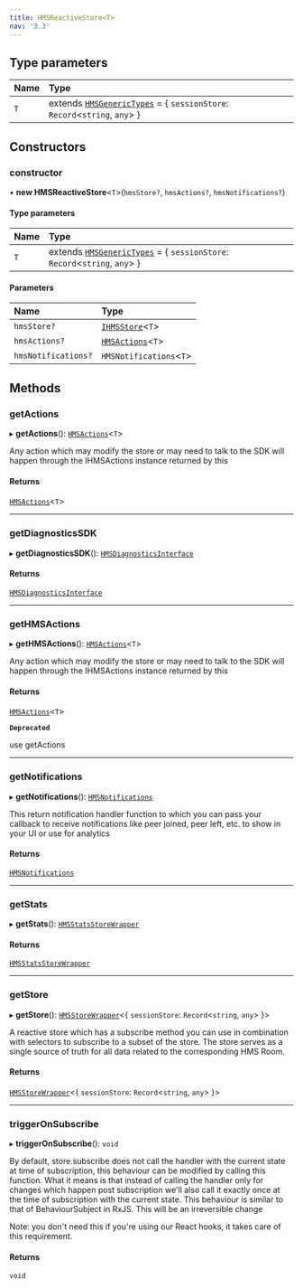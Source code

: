 ```yaml
---
title: HMSReactiveStore<T>
nav: '3.3'
---
```


## Type parameters

| Name | Type                                                                                                                                  |
| :--- | :------------------------------------------------------------------------------------------------------------------------------------ |
| `T`  | extends [`HMSGenericTypes`](/api-reference/javascript/v2/interfaces/HMSGenericTypes) = { `sessionStore`: `Record`<`string`, `any`\> } |

## Constructors

### constructor

• **new HMSReactiveStore**<`T`\>(`hmsStore?`, `hmsActions?`, `hmsNotifications?`)

#### Type parameters

| Name | Type                                                                                                                                  |
| :--- | :------------------------------------------------------------------------------------------------------------------------------------ |
| `T`  | extends [`HMSGenericTypes`](/api-reference/javascript/v2/interfaces/HMSGenericTypes) = { `sessionStore`: `Record`<`string`, `any`\> } |

#### Parameters

| Name                | Type                                                                     |
| :------------------ | :----------------------------------------------------------------------- |
| `hmsStore?`         | [`IHMSStore`](/api-reference/javascript/v2/interfaces/IHMSStore)<`T`\>   |
| `hmsActions?`       | [`HMSActions`](/api-reference/javascript/v2/interfaces/HMSActions)<`T`\> |
| `hmsNotifications?` | `HMSNotifications`<`T`\>                                                 |

## Methods

### getActions

▸ **getActions**(): [`HMSActions`](/api-reference/javascript/v2/interfaces/HMSActions)<`T`\>

Any action which may modify the store or may need to talk to the SDK will happen
through the IHMSActions instance returned by this

#### Returns

[`HMSActions`](/api-reference/javascript/v2/interfaces/HMSActions)<`T`\>

---

### getDiagnosticsSDK

▸ **getDiagnosticsSDK**(): [`HMSDiagnosticsInterface`](/api-reference/javascript/v2/interfaces/HMSDiagnosticsInterface)

#### Returns

[`HMSDiagnosticsInterface`](/api-reference/javascript/v2/interfaces/HMSDiagnosticsInterface)

---

### getHMSActions

▸ **getHMSActions**(): [`HMSActions`](/api-reference/javascript/v2/interfaces/HMSActions)<`T`\>

Any action which may modify the store or may need to talk to the SDK will happen
through the IHMSActions instance returned by this

#### Returns

[`HMSActions`](/api-reference/javascript/v2/interfaces/HMSActions)<`T`\>

**`Deprecated`**

use getActions

---

### getNotifications

▸ **getNotifications**(): [`HMSNotifications`](/api-reference/javascript/v2/interfaces/HMSNotifications)

This return notification handler function to which you can pass your callback to
receive notifications like peer joined, peer left, etc. to show in your UI or use
for analytics

#### Returns

[`HMSNotifications`](/api-reference/javascript/v2/interfaces/HMSNotifications)

---

### getStats

▸ **getStats**(): [`HMSStatsStoreWrapper`](/api-reference/javascript/v2/interfaces/HMSStatsStoreWrapper)

#### Returns

[`HMSStatsStoreWrapper`](/api-reference/javascript/v2/interfaces/HMSStatsStoreWrapper)

---

### getStore

▸ **getStore**(): [`HMSStoreWrapper`](/api-reference/javascript/v2/interfaces/HMSStoreWrapper)<{ `sessionStore`: `Record`<`string`, `any`\> }\>

A reactive store which has a subscribe method you can use in combination with selectors
to subscribe to a subset of the store. The store serves as a single source of truth for
all data related to the corresponding HMS Room.

#### Returns

[`HMSStoreWrapper`](/api-reference/javascript/v2/interfaces/HMSStoreWrapper)<{ `sessionStore`: `Record`<`string`, `any`\> }\>

---

### triggerOnSubscribe

▸ **triggerOnSubscribe**(): `void`

By default, store.subscribe does not call the handler with the current state at time of subscription,
this behaviour can be modified by calling this function. What it means is that instead of calling the
handler only for changes which happen post subscription we'll also call it exactly once at the time
of subscription with the current state. This behaviour is similar to that of BehaviourSubject in RxJS.
This will be an irreversible change

Note: you don't need this if you're using our React hooks, it takes care of this requirement.

#### Returns

`void`
